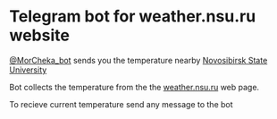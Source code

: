 # Telegram bot for weather.nsu.ru website

[@MorCheka_bot](https://web.telegram.org/#/im?p=@MorCheka_bot) sends you the temperature nearby [Novosibirsk State University](https://www.nsu.ru/n/)

Bot collects the temperature from the the [weather.nsu.ru](http://weather.nsu.ru/) web page.

To recieve current temperature send any message to the bot
